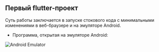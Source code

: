 ## Первый flutter-проект
Суть работы заключается в запуске стокового кода с минимальными изменениями в веб-браузере и на эмуляторе Android.

* Программа, открытая на эмуляторе Android:
  
![Android Emulator](https://github.com/user-attachments/assets/52f730c0-5090-49da-b4d4-a510c716d57e)

